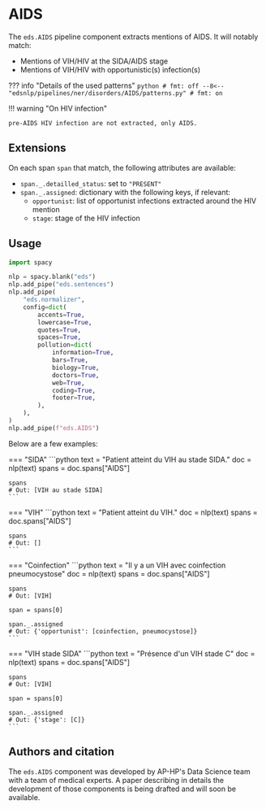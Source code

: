 # AIDS

The `eds.AIDS` pipeline component extracts mentions of AIDS. It will notably match:

- Mentions of VIH/HIV at the SIDA/AIDS stage
- Mentions of VIH/HIV with opportunistic(s) infection(s)

??? info "Details of the used patterns"
    <!-- no-check -->
    ```python
    # fmt: off
    --8<-- "edsnlp/pipelines/ner/disorders/AIDS/patterns.py"
    # fmt: on
    ```

!!! warning "On HIV infection"

    pre-AIDS HIV infection are not extracted, only AIDS.

## Extensions

On each span `span` that match, the following attributes are available:

- `span._.detailled_status`: set to `"PRESENT"`
- `span._.assigned`: dictionary with the following keys, if relevant:
    - `opportunist`: list of opportunist infections extracted around the HIV mention
    - `stage`: stage of the HIV infection


## Usage


```python
import spacy

nlp = spacy.blank("eds")
nlp.add_pipe("eds.sentences")
nlp.add_pipe(
    "eds.normalizer",
    config=dict(
        accents=True,
        lowercase=True,
        quotes=True,
        spaces=True,
        pollution=dict(
            information=True,
            bars=True,
            biology=True,
            doctors=True,
            web=True,
            coding=True,
            footer=True,
        ),
    ),
)
nlp.add_pipe(f"eds.AIDS")
```

Below are a few examples:

=== "SIDA"
    ```python
    text = "Patient atteint du VIH au stade SIDA."
    doc = nlp(text)
    spans = doc.spans["AIDS"]

    spans
    # Out: [VIH au stade SIDA]
    ```



=== "VIH"
    ```python
    text = "Patient atteint du VIH."
    doc = nlp(text)
    spans = doc.spans["AIDS"]

    spans
    # Out: []
    ```



=== "Coinfection"
    ```python
    text = "Il y a un VIH avec coinfection pneumocystose"
    doc = nlp(text)
    spans = doc.spans["AIDS"]

    spans
    # Out: [VIH]

    span = spans[0]

    span._.assigned
    # Out: {'opportunist': [coinfection, pneumocystose]}
    ```



=== "VIH stade SIDA"
    ```python
    text = "Présence d'un VIH stade C"
    doc = nlp(text)
    spans = doc.spans["AIDS"]

    spans
    # Out: [VIH]

    span = spans[0]

    span._.assigned
    # Out: {'stage': [C]}
    ```

## Authors and citation

The `eds.AIDS` component was developed by AP-HP's Data Science team with a team of medical experts. A paper describing in details the development of those components is being drafted and will soon be available.
